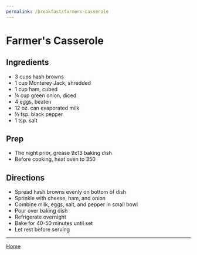 ```yaml
---
permalink: /breakfast/farmers-casserole
---
```

# Farmer's Casserole

## Ingredients

- 3 cups hash browns
- 1 cup Monterey Jack, shredded
- 1 cup ham, cubed
- ¼ cup green onion, diced
- 4 eggs, beaten
- 12 oz. can evaporated milk
- ½ tsp. black pepper
- 1 tsp. salt

## Prep

- The night prior, grease 9x13 baking dish
- Before cooking, heat oven to 350

## Directions

- Spread hash browns evenly on bottom of dish
- Sprinkle with cheese, ham, and onion
- Combine milk, eggs, salt, and pepper in small bowl
- Pour over baking dish
- Refrigerate overnight
- Bake for 40-50 minutes until set
- Let rest before serving

---

[Home](https://thomasjbarrett82.github.io)
